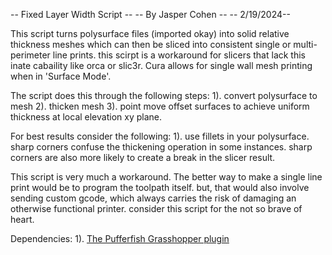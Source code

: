 -- Fixed Layer Width Script --
-- By Jasper Cohen --
-- 2/19/2024--

This script turns polysurface files (imported okay) into solid relative thickness meshes which can then be sliced into consistent single or multi-perimeter line prints. this scirpt is a workaround for slicers that lack this inate cabaility like orca or slic3r. Cura allows for single wall mesh printing when in 'Surface Mode'. 

The script does this through the following steps:
1). convert polysurface to mesh
2). thicken mesh
3). point move offset surfaces to achieve uniform thickness at local elevation xy plane.

For best results consider the following:
1). use fillets in your polysurface. sharp corners confuse the thickening operation in some instances. sharp corners are also more likely to create a break in the slicer result. 

This script is very much a workaround. The better way to make a single line print would be to program the toolpath itself. but, that would also involve sending custom gcode, which always carries the risk of damaging an otherwise functional printer. consider this script for the not so brave of heart. 

Dependencies:
1). [The Pufferfish Grasshopper plugin]([url](https://www.food4rhino.com/en/app/pufferfish)https://www.food4rhino.com/en/app/pufferfish)

